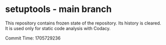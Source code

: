 # setuptools - main branch

This repository contains frozen state of the repository.
Its history is cleared. It is used only for static code
analysis with Codacy.

Commit Time: 1705729236